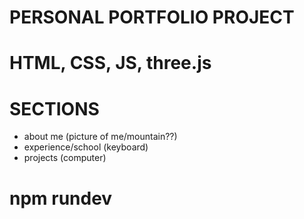 # PERSONAL PORTFOLIO PROJECT

# HTML, CSS, JS, three.js

# SECTIONS
- about me (picture of me/mountain??)
- experience/school (keyboard)
- projects (computer)

# npm rundev
